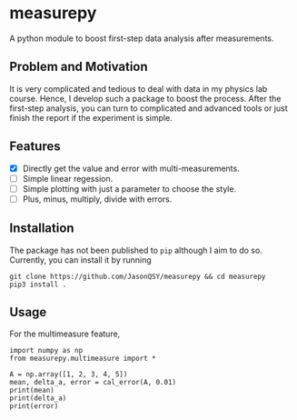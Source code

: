 # measurepy
A python module to boost first-step data analysis after measurements.

## Problem and Motivation

It is very complicated and tedious to deal with data in my physics lab course. Hence, I develop such a package to boost the process. After the first-step analysis, you can turn to complicated and advanced tools or just finish the report if the experiment is simple.

## Features

- [x] Directly get the value and error with multi-measurements.
- [ ] Simple linear regession.
- [ ] Simple plotting with just a parameter to choose the style.
- [ ] Plus, minus, multiply, divide with errors.

## Installation

The package has not been published to `pip` although I aim to do so. Currently, you can install it by running

    git clone https://github.com/JasonQSY/measurepy && cd measurepy
    pip3 install .


## Usage

For the multimeasure feature,

    import numpy as np
    from measurepy.multimeasure import *

    A = np.array([1, 2, 3, 4, 5])
    mean, delta_a, error = cal_error(A, 0.01)
    print(mean)
    print(delta_a)
    print(error)
